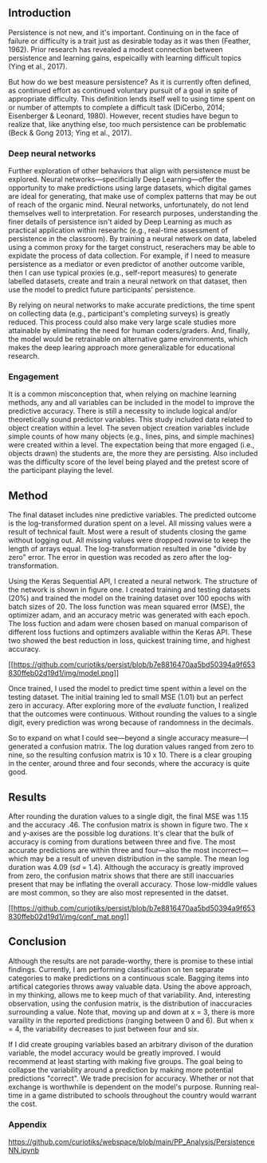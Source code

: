 ## Introduction 
Persistence is not new, and it's important. Continuing on in the face of failure or difficulty is a trait just as desirable today as it was then (Feather, 1962). Prior research has revealed a modest connection between persistence and learning gains, espeicailly with learning difficult topics (Ying et al., 2017). 

But how do we best measure persistence? As it is currently often defined, as continued effort as continued voluntary pursuit of a goal in spite of appropriate difficulty. This definition lends itself well to using time spent on or number of attempts to complete a difficult task (DiCerbo, 2014; Eisenberger & Leonard, 1980). However, recent studies have begun to realize that, like anything else, too much persistence can be problematic (Beck & Gong 2013; Ying et al., 2017).

### Deep neural networks
Further exploration of other behaviors that align with persistence must be explored. Neural networks—specificially Deep Learning—offer the opportunity to make predictions using large datasets, which digital games are ideal for generating, that make use of complex patterns that may be out of reach of the organic mind. Neural networks, unfortunately, do not lend themselves well to interpretation. For research purposes, understanding the finer details of persistence isn't aided by Deep Learning as much as practical application within researhc (e.g., real-time assessment of persistence in the classroom). By training a neural network on data, labeled using a common proxy for the target construct, reserachers may be able to expidate the process of data collection. For example, if I need to measure persistence as a mediator or even predictor of another outcome varible, then I can use typical proxies (e.g., self-report measures) to generate labelled datasets, create and train a neural network on that dataset, then use the model to predict future participants' persistence.  

By relying on neural networks to make accurate predictions, the time spent on collecting data (e.g., participant's completing surveys) is greatly reduced. This process could also make very large scale studies more attainable by eliminating the need for human coders/graders. And, finally, the model would be retrainable on alternative game environments, which makes the deep learing approach more generalizable for educational research. 

### Engagement 
It is a common misconception that, when relying on machine learning methods, any and all variables can be included in the model to improve the predictive accuracy. There is still a necessity to include logical and/or theoretically sound predictor variables. This study included data related to object creation within a level. The seven object creation variables include simple counts of how many objects (e.g., lines, pins, and simple machines) were created within a level. The expectation being that more engaged (i.e., objects drawn) the students are, the more they are persisting. Also included was the difficulty score of the level being played and the pretest score of the participant playing the level. 

## Method
The final dataset includes nine predictive variables. The predicted outcome is the log-transformed duration spent on a level. All missing values were a result of technical fault. Most were a result of students closing the game without logging out. All missing values were dropped rowwise to keep the length of arrays equal. The log-transformation resulted in one "divide by zero" error. The error in question was recoded as zero after the log-transformation.

Using the Keras Sequential API, I created a neural network. The structure of the network is shown in figure one. I created training and testing datasets (20%) and trained the model on the training dataset over 100 epochs with batch sizes of 20. The loss function was mean squared error (MSE), the optimizer adam, and an accuracy metric was generated with each epoch. The loss fuction and adam were chosen based on manual comparison of different loss fuctions and optimzers avaliable within the Keras API. These two showed the best reduction in loss, quickest training time, and highest accuracy. 

[[https://github.com/curiotiks/persist/blob/b7e8816470aa5bd50394a9f653830ffeb02d19d1/img/model.png]]

Once trained, I used the model to predict time spent within a level on the testing dataset. The initial training led to small MSE (1.01) but an perfect zero in accuracy. After exploring more of the *evaluate* function, I realized that the outcomes were continuous. Without rounding the values to a single digit, every prediction was wrong because of randomness in the decimals.

So to expand on what I could see—beyond a single accuracy measure—I generated a confusion matrix. The log duration values ranged from zero to nine, so the resulting confusion matrix is 10 x 10. There is a clear grouping in the center, around three and four seconds, where the accuracy is quite good. 

## Results
After rounding the duration values to a single digit, the final MSE was 1.15 and the accuracy .46. The confusion matrix is shown in figure two. The x and y-axises are the possible log durations. It's clear that the bulk of accuracy is coming from durations between three and five. The most accurate predictions are within three and four—also the most incorrect—which may be a result of uneven distribution in the sample. The mean log duration was 4.09 (*sd* = 1.4). Although the accuracy is greatly improved from zero, the confusion matrix shows that there are still inaccuaries present that may be inflating the overall accuracy. Those low-middle values are most common, so they are also most represented in the datset. 

[[https://github.com/curiotiks/persist/blob/b7e8816470aa5bd50394a9f653830ffeb02d19d1/img/conf_mat.png]]

## Conclusion
Although the results are not parade-worthy, there is promise to these intial findings. Currently, I am performing classification on ten separate categories to make predictions on a continuous scale. Bagging items into artifical categories throws away valuable data. Using the above approach, in my thinking, allows me to keep much of that variability. And, interesting observation, using the confusion matrix, is the distribution of inaccuracies surrounding a value. Note that, moving up and down at x = 3, there is more varaility in the reported predictions (ranging between 0 and 6). But when x = 4, the  variability decreases to just between four and six. 

If I did create grouping variables based an arbitrary divison of the duration variable, the model accuracy would be greatly improved. I would recommend at least starting with making five groups. The goal being to collapse the variability around a prediction by making more potential predictions "correct". We trade precision for accuracy. Whether or not that exchange is worthwhile is dependent on the model's purpose. Running real-time in a game distributed to schools throughout the country would warrant the cost. 

### Appendix
https://github.com/curiotiks/webspace/blob/main/PP_Analysis/PersistenceNN.ipynb

